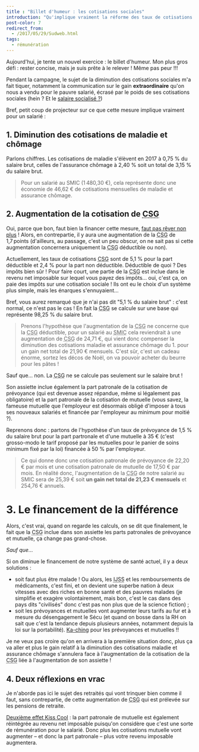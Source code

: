 ```yaml
---
title : "Billet d'humeur : les cotisations sociales"
introduction: "Qu'implique vraiment la réforme des taux de cotisations sociales annoncées par notre Président ? Serons-nous si gagnant que ça ??"
post-color: 7
redirect_from:
  - /2017/05/29/Sudweb.html
tags:
  - rémunération
---
```


Aujourd'hui, je tente un nouvel exercice : le billet d'humeur. Mon plus gros défi : rester concise, mais je suis prête à le relever ! Même pas peur !!!

Pendant la campagne, le sujet de la diminution des cotisations sociales m'a fait tiquer, notamment la communication sur le gain **extraordinaire** qu'on nous a vendu pour le pauvre salarié, écrasé par le poids de ses cotisations sociales (hein ? Et le [salaire socialisé ?](https://youtu.be/KkKOzJbN0xc?t=15s))

Bref, petit coup de projecteur sur ce que cette mesure implique vraiment pour un salarié : 

## 1. Diminution des cotisations de maladie et chômage

Parlons chiffres. Les cotisations de maladie s'élèvent en 2017 à 0,75 % du salaire brut, celles de l'assurance chômage à 2,40 % soit un total de 3,15 % du salaire brut.

> Pour un salarié au SMIC (1&#8239;480,30 €), cela représente donc une économie de 46,62 € de cotisations mensuelles de maladie et assurance chômage.

## 2. Augmentation de la cotisation de <abbr title="Contribution Sociale Généralisée">CSG</abbr>

Oui, parce que bon, faut bien la financer cette mesure, [faut pas rêver non plus](https://youtu.be/tOmq-Th6VA0) ! Alors, en contrepartie, il y aura une augmentation de la <abbr title="Contribution Sociale Généralisée">CSG</abbr> de 1,7&#8239;points (d'ailleurs, au passage, c'est un peu obscur, on ne sait pas si cette augmentation concernera uniquement la <abbr title="Contribution Sociale Généralisée">CSG</abbr> déductible ou non).

Actuellement, les taux de cotisations <abbr title="Contribution Sociale Généralisée">CSG</abbr> sont de 5,1 % pour la part déductible et 2,4 % pour la part non déductible. Déductible de quoi ? Des impôts bien sûr ! Pour faire court, une partie de la <abbr title="Contribution Sociale Généralisée">CSG</abbr> est inclue dans le revenu net imposable sur lequel vous payez des impôts… oui, c'est ça, on paie des impôts sur une cotisation sociale ! Ils ont eu le choix d'un système plus simple, mais les énarques s'ennuyaient…

Bref, vous aurez remarqué que je n'ai pas dit "5,1 % du salaire brut" : c'est normal, ce n'est pas le cas ! En fait la <abbr title="Contribution Sociale Généralisée">CSG</abbr> se calcule sur une base qui représente 98,25 % du salaire brut.

> Prenons l'hypothèse que l'augmentation de la <abbr title="Contribution Sociale Généralisée">CSG</abbr> ne concerne que la <abbr title="Contribution Sociale Généralisée">CSG</abbr> déductible, pour un salarié au <abbr title="Salaire MInimum de Croissance">SMIC</abbr> cela reviendrait à une augmentation de <abbr title="Contribution Sociale Généralisée">CSG</abbr> de 24,71 €, qui vient donc compenser la diminution des cotisations maladie et assurance chômage du 1. pour un gain net total de 21,90 € mensuels. C'est sûr, c'est un cadeau énorme, sortez les décos de Noël, on va pouvoir acheter du beurre pour les pâtes !

Sauf que… non. La <abbr title="Contribution Sociale Généralisée">CSG</abbr> ne se calcule pas seulement sur le salaire brut ! 

Son assiette inclue également la part patronale de la cotisation de prévoyance (qui est devenue assez répandue, même si légalement pas obligatoire) et la part patronale de la cotisation de mutuelle (vous savez, la fameuse mutuelle que l'employeur est désormais obligé d'imposer à tous ses nouveaux salariés et financée par l'employeur au minimum pour moitié ?).

Reprenons donc : partons de l'hypothèse d'un taux de prévoyance de 1,5 % du salaire brut pour la part partronale et d'une mutuelle à 35 € (c'est grosso-modo le tarif proposé par les mutuelles pour le panier de soins minimum fixé par la loi) financée à 50 % par l'employeur.

> Ce qui donne donc une cotisation patronale de prévoyance de 22,20 € par mois et une cotisation patronale de mutuelle de 17,50 € par mois. En réalité donc, l'augmentation de la <abbr title="Contribution Sociale Généralisée">CSG</abbr> de notre salarié au SMIC sera de 25,39 € soit **un gain net total de 21,23 € mensuels** et 254,76 € annuels.

# 3. Le financement de la différence

Alors, c'est vrai, quand on regarde les calculs, on se dit que finalement, le fait que la <abbr title="Contribution Sociale Généralisée">CSG</abbr> inclue dans son assiette les parts patronales de prévoyance et mutuelle, ça change pas grand-chose. 

*Sauf que…*

Si on diminue le financement de notre système de santé actuel, il y a deux solutions : 

- soit faut plus être malade ! Ou alors, les <abbr title="Indemnités Journalières de la Sécurité Sociale">IJSS</abbr> et les remboursements de médicaments, c'est fini, et on devient une superbe nation à deux vitesses avec des riches en bonne santé et des pauvres malades (je simplifie et exagère volontairement, mais bon, c'est le cas dans des pays dits "civilisés" donc c'est pas non plus que de la science fiction) ;
- soit les prévoyances et mutuelles vont augmenter leurs tarifs au fur et à mesure du désengagement le Sécu (et quand on bosse dans la RH on sait que c'est la tendance depuis plusieurs années, notamment depuis la loi sur la portabilité). [Ka-ching](https://youtu.be/iEe3hBXZEyI) pour les prévoyances et mutuelles !!

Je ne veux pas croire qu'on en arrivera à la première situation donc, plus ça va aller et plus le gain relatif à la diminution des cotisations maladie et assurance chômage s'annulera face à l'augmentation de la cotisation de la <abbr title="Contribution Sociale Généralisée">CSG</abbr> liée à l'augmentation de son assiette ! 
 
## 4. Deux réflexions en vrac

Je n'aborde pas ici le sujet des retraités qui vont trinquer bien comme il faut, sans contrepartie, de cette augmentation de <abbr title="Contribution Sociale Généralisée">CSG</abbr> qui est prélevée sur les pensions de retraite.

[Deuxième effet Kiss Cool](https://youtu.be/m4VbPdyuCEY?t=48s) : la part patronale de mutuelle est également réintégrée au revenu net imposable puisqu'on considère que c'est une sorte de rémunération pour le salarié. Donc plus les cotisations mutuelle vont augmenter –&nbsp;et donc la part patronale&nbsp;– plus votre revenu imposable augmentera.
